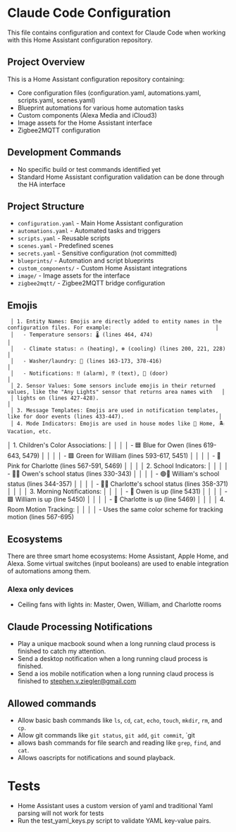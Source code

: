 # Claude Code Configuration

This file contains configuration and context for Claude Code when working with this Home Assistant configuration repository.

## Project Overview
This is a Home Assistant configuration repository containing:
- Core configuration files (configuration.yaml, automations.yaml, scripts.yaml, scenes.yaml)
- Blueprint automations for various home automation tasks
- Custom components (Alexa Media and iCloud3)
- Image assets for the Home Assistant interface
- Zigbee2MQTT configuration

## Development Commands
- No specific build or test commands identified yet
- Standard Home Assistant configuration validation can be done through the HA interface

## Project Structure
- `configuration.yaml` - Main Home Assistant configuration
- `automations.yaml` - Automated tasks and triggers
- `scripts.yaml` - Reusable scripts
- `scenes.yaml` - Predefined scenes
- `secrets.yaml` - Sensitive configuration (not committed)
- `blueprints/` - Automation and script blueprints
- `custom_components/` - Custom Home Assistant integrations
- `image/` - Image assets for the interface
- `zigbee2mqtt/` - Zigbee2MQTT bridge configuration

## Emojis
     │ 1. Entity Names: Emojis are directly added to entity names in the configuration files. For example:                                 │
     │   - Temperature sensors: 🌡️ (lines 464, 474)                                                                                       │
     │   - Climate status: 🔥 (heating), ❄️ (cooling) (lines 200, 221, 228)                                                                │
     │   - Washer/laundry: 👚 (lines 163-173, 378-416)                                                                                     │
     │   - Notifications: ‼️ (alarm), ⁉️ (text), 🚪 (door)                                                                                 │
     │ 2. Sensor Values: Some sensors include emojis in their returned values, like the "Any Lights" sensor that returns area names with   │
     │ lights on (lines 427-428).                                                                                                          │
     │ 3. Message Templates: Emojis are used in notification templates, like for door events (lines 433-447).                              │
     │ 4. Mode Indicators: Emojis are used in house modes like 🏡 Home, 🏝️ Vacation, etc. 

 │ 1. Children's Color Associations:                                                                                                         │ │
│ │   - 🟦 Blue for Owen (lines 619-643, 5479)                                                                                                │ │
│ │   - 🟩 Green for William (lines 593-617, 5451)                                                                                            │ │
│ │   - 🩷 Pink for Charlotte (lines 567-591, 5469)                                                                                           │ │
│ │ 2. School Indicators:                                                                                                                     │ │
│ │   - 🔵📓 Owen's school status (lines 330-343)                                                                                             │ │
│ │   - 🟢📓 William's school status (lines 344-357)                                                                                          │ │
│ │   - 🩷📓 Charlotte's school status (lines 358-371)                                                                                        │ │
│ │ 3. Morning Notifications:                                                                                                                 │ │
│ │   - 🔵 Owen is up (line 5431)                                                                                                             │ │
│ │   - 🟩 William is up (line 5450)                                                                                                          │ │
│ │   - 🩷 Charlotte is up (line 5469)                                                                                                        │ │
│ │ 4. Room Motion Tracking:                                                                                                                  │ │
│ │   - Uses the same color scheme for tracking motion (lines 567-695)  


## Ecosystems
There are three smart home ecosystems: Home Assistant, Apple Home, and Alexa. Some virtual switches (input booleans) are used to enable integration of automations among them. 

### Alexa only devices
- Ceiling fans with lights in: Master, Owen, William, and Charlotte rooms

## Claude Processing Notifications
- Play a unique macbook sound when a long running claud process is finished to catch my attention. 
- Send a desktop notification when a long running claud process is finished.
- Send a ios mobile notification when a long running claud process is finished to stephen.v.ziegler@gmail.com

## Allowed commands
- Allow basic bash commands like `ls`, `cd`, `cat`, `echo`, `touch`, `mkdir`, `rm`, and `cp`.
- Allow git commands like `git status`, `git add`, `git commit`, `git
- allows bash commands for file search and reading like `grep`, `find`, and `cat`.
- Allows oascripts for notifications and sound playback.


# Tests
- Home Assistant uses a custom version of yaml and traditional Yaml parsing will not work for tests
- Run the test_yaml_keys.py script to validate YAML key-value pairs.